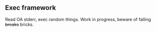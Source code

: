 ## Exec framework
Read OA stderr, exec random things. Work in progress, beware of falling ~~breaks~~ bricks.
